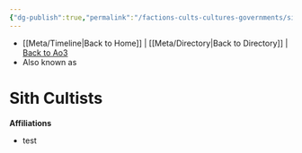```yaml
---
{"dg-publish":true,"permalink":"/factions-cults-cultures-governments/sith-cultists/"}
---
```


- [[Meta/Timeline\|Back to Home]] | [[Meta/Directory\|Back to Directory]] | [Back to Ao3](https://archiveofourown.org/works/19334440/chapters/45992584)
- Also known as

# Sith Cultists


**Affiliations** 
- test
